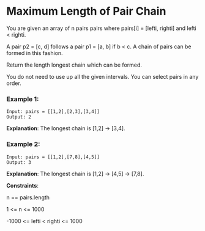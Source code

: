 # Maximum Length of Pair Chain

You are given an array of n pairs pairs where pairs[i] = [lefti, righti] and lefti < righti.

A pair p2 = [c, d] follows a pair p1 = [a, b] if b < c. A chain of pairs can be formed in this fashion.

Return the length longest chain which can be formed.

You do not need to use up all the given intervals. You can select pairs in any order.

 

### Example 1:
```
Input: pairs = [[1,2],[2,3],[3,4]]
Output: 2
```
**Explanation**: The longest chain is [1,2] -> [3,4].


### Example 2:
```
Input: pairs = [[1,2],[7,8],[4,5]]
Output: 3
```
**Explanation**: The longest chain is [1,2] -> [4,5] -> [7,8].
 

**Constraints**:

n == pairs.length

1 <= n <= 1000

-1000 <= lefti < righti <= 1000
